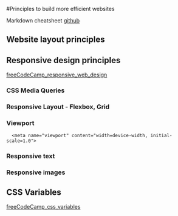 #Principles to build more efficient websites

Markdown cheatsheet
[github](https://docs.github.com/en/get-started/writing-on-github/getting-started-with-writing-and-formatting-on-github/basic-writing-and-formatting-syntax)

## Website layout principles

## Responsive design principles

[freeCodeCamp_responsive_web_design](https://www.freecodecamp.org/news/responsive-web-design-modern-website-code-for-beginners/)

### CSS Media Queries

### Responsive Layout - Flexbox, Grid

### Viewport

```
  <meta name="viewport" content="width=device-width, initial-scale=1.0">
```

### Responsive text

### Responsive images

## CSS Variables

[freeCodeCamp_css_variables](https://www.freecodecamp.org/news/what-are-css-variables-and-how-to-use-them/)
